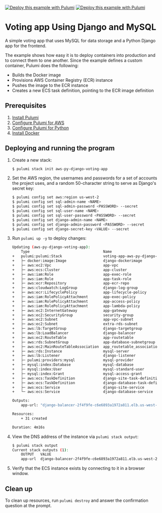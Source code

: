 [![Deploy this example with Pulumi](https://www.pulumi.com/images/deploy-with-pulumi/dark.svg)](https://app.pulumi.com/new?template=https://github.com/pulumi/examples/blob/master/aws-py-django-voting-app/README.md#gh-light-mode-only)
[![Deploy this example with Pulumi](https://get.pulumi.com/new/button-light.svg)](https://app.pulumi.com/new?template=https://github.com/pulumi/examples/blob/master/aws-py-django-voting-app/README.md#gh-dark-mode-only)

# Voting app Using Django and MySQL

A simple voting app that uses MySQL for data storage and a Python Django app for the frontend.

The example shows how easy it is to deploy containers into production and to connect them to one another. Since the example defines a custom container, Pulumi does the following:

- Builds the Docker image
- Provisions AWS Container Registry (ECR) instance
- Pushes the image to the ECR instance
- Creates a new ECS task definition, pointing to the ECR image definition

## Prerequisites

1. [Install Pulumi](https://www.pulumi.com/docs/get-started/install/)
1. [Configure Pulumi for AWS](https://www.pulumi.com/docs/intro/cloud-providers/aws/setup/)
1. [Configure Pulumi for Python](https://www.pulumi.com/docs/intro/languages/python/)
1. [Install Docker](https://docs.docker.com/engine/installation/)

## Deploying and running the program

1. Create a new stack:

    ```bash
    $ pulumi stack init aws-py-django-voting-app
    ```

1. Set the AWS region, the usernames and passwords for a set of accounts the project uses, and a random 50-character string to serve as Django's secret key:

    ```bash
    $ pulumi config set aws:region us-west-2
    $ pulumi config set sql-admin-name <NAME>
    $ pulumi config set sql-admin-password <PASSWORD> --secret
    $ pulumi config set sql-user-name <NAME>
    $ pulumi config set sql-user-password <PASSWORD> --secret
    $ pulumi config set django-admin-name <NAME>
    $ pulumi config set django-admin-password <PASSWORD> --secret
    $ pulumi config set django-secret-key <VALUE> --secret
    ```

1. Run `pulumi up -y` to deploy changes:

    ```bash
    Updating (aws-py-django-voting-app):
        Type                                  Name                              Status      Info
    +   pulumi:pulumi:Stack                   voting-app-aws-py-django-voting-app  created
    +   ├─ docker:image:Image                 django-dockerimage                created     1 warning
    +   ├─ aws:ec2:Vpc                        app-vpc                           created
    +   ├─ aws:ecs:Cluster                    app-cluster                       created
    +   ├─ aws:iam:Role                       app-exec-role                     created
    +   ├─ aws:iam:Role                       app-task-role                     created
    +   ├─ aws:ecr:Repository                 app-ecr-repo                      created
    +   ├─ aws:cloudwatch:LogGroup            django-log-group                  created
    +   ├─ aws:ecr:LifecyclePolicy            app-lifecycle-policy              created
    +   ├─ aws:iam:RolePolicyAttachment       app-exec-policy                   created
    +   ├─ aws:iam:RolePolicyAttachment       app-access-policy                 created
    +   ├─ aws:iam:RolePolicyAttachment       app-lambda-policy                 created
    +   ├─ aws:ec2:InternetGateway            app-gateway                       created
    +   ├─ aws:ec2:SecurityGroup              security-group                    created
    +   ├─ aws:ec2:Subnet                     app-vpc-subnet                    created
    +   ├─ aws:ec2:Subnet                     extra-rds-subnet                  created
    +   ├─ aws:lb:TargetGroup                 django-targetgroup                created
    +   ├─ aws:lb:LoadBalancer                django-balancer                   created
    +   ├─ aws:ec2:RouteTable                 app-routetable                    created
    +   ├─ aws:rds:SubnetGroup                app-database-subnetgroup          created
    +   ├─ aws:ec2:MainRouteTableAssociation  app_routetable_association        created
    +   ├─ aws:rds:Instance                   mysql-server                      created
    +   ├─ aws:lb:Listener                    django-listener                   created
    +   ├─ pulumi:providers:mysql             mysql-provider                    created
    +   ├─ mysql:index:Database               mysql-database                    created
    +   ├─ mysql:index:User                   mysql-standard-user               created
    +   ├─ mysql:index:Grant                  mysql-access-grant                created
    +   ├─ aws:ecs:TaskDefinition             django-site-task-definition       created
    +   ├─ aws:ecs:TaskDefinition             django-database-task-definition   created
    +   ├─ aws:ecs:Service                    django-site-service               created
    +   └─ aws:ecs:Service                    django-database-service           created

    Outputs:
        app-url: "django-balancer-2f4f9fe-c6e6893a1972a811.elb.us-west-2.amazonaws.com"

    Resources:
        + 31 created

    Duration: 4m16s
    ```

1. View the DNS address of the instance via `pulumi stack output`:

    ```bash
    $ pulumi stack output
    Current stack outputs (1):
        OUTPUT   VALUE
        app-url  django-balancer-2f4f9fe-c6e6893a1972a811.elb.us-west-2.amazonaws.com
    ```

1.  Verify that the ECS instance exists by connecting to it in a browser window.

## Clean up

To clean up resources, run `pulumi destroy` and answer the confirmation question at the prompt.
